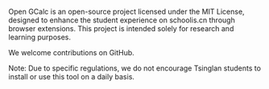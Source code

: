 Open GCalc is an open-source project licensed under the MIT License, designed to enhance the student experience on schoolis.cn through browser extensions. This project is intended solely for research and learning purposes.

We welcome contributions on GitHub.

Note: Due to specific regulations, we do not encourage Tsinglan students to install or use this tool on a daily basis.
